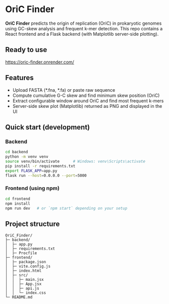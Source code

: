 # OriC Finder

**OriC Finder** predicts the origin of replication (OriC) in prokaryotic genomes using GC-skew analysis and frequent k-mer detection.
This repo contains a React frontend and a Flask backend (with Matplotlib server-side plotting).

## Ready to use
https://oric-finder.onrender.com/

## Features
- Upload FASTA (*.fna, *.fa) or paste raw sequence
- Compute cumulative G-C skew and find minimum skew position (OriC)
- Extract configurable window around OriC and find most frequent k-mers
- Server-side skew plot (Matplotlib) returned as PNG and displayed in the UI

## Quick start (development)
### Backend
```bash
cd backend
python -m venv venv
source venv/bin/activate      # Windows: venv\Scripts\activate
pip install -r requirements.txt
export FLASK_APP=app.py
flask run --host=0.0.0.0 --port=5000
```

### Frontend (using npm)
```bash
cd frontend
npm install
npm run dev   # or `npm start` depending on your setup
```


## Project structure
```
OriC_Finder/
├─ backend/
│  ├─ app.py
│  ├─ requirements.txt
│  ├─ Procfile
├─ frontend/
│  ├─ package.json
│  ├─ vite.config.js
│  ├─ index.html
│  ├─ src/
│  │  ├─ main.jsx
│  │  ├─ App.jsx
│  │  ├─ api.js
│  │  └─ index.css
└─ README.md
```
